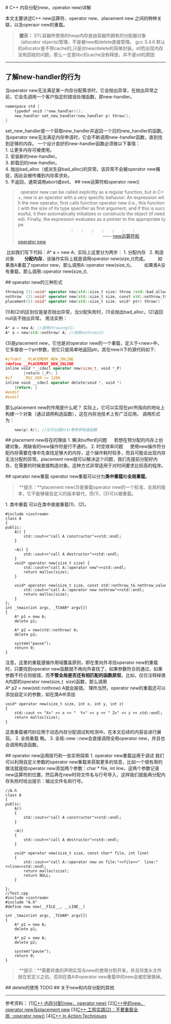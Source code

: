 
# C++ 内存分配(new，operator new)详解


本文主要讲述C++ new运算符、operator new、placement new 之间的种种关联，以及operaor new的重载。
> **提示：** STL容器所使用的heap内存是由容器所拥有的分配器对象（allocator objects)管理，不是被new和delete直接管理。
gcc 3.4.6 默认的allocator是不带cache的,只是对new/delete的简单封装。stl而出现内存没有回收的问题，那么一定是libc的cache没有释放，并不是stl的原因

-------------------

## 了解new-handler的行为

当operator new无法满足某一内存分配需求时，它会抛出异常，在抛出异常之前，它会先调用一个客户指定的错误处理函数，即new-handler。


```C++
namespace std {
    typedef void (*new_handler)();
    new_handler set_new_handler(new_handler p) throw();
}
```
set_new_handler是一个获取new_handler并返回一个旧的new_handler的函数。
当operator new无法满足内存申请时，它会不断调用new-handler函数，直到找到足够的内存。
一个设计良好的new-handler函数必须做以下事情：
<br />1. 让更多内存可被使用。
<br />2. 安装新的new-handler。
<br />3. 卸载旧的new-handler。
<br />4. 抛出bad_alloc（或派生自bad_alloc)的异常。该异常不会被operator new捕捉，因此会被传播到内存索求处。
<br />5. 不返回，通常调用abort或exit。
## new运算符和operator new()

>  operator new can be called explicitly as a regular function, but in C++, new is an operator with a very specific behavior: An expression with the new operator, first calls function operator new (i.e., this function) with the size of its type specifier as first argument, and if this is successful, it then automatically initializes or constructs the object (if needed). Finally, the expression evaluates as a pointer to the appropriate type. 
&emsp;&emsp;&emsp;&emsp;&emsp;&emsp;&emsp;&emsp;&emsp;&emsp;&emsp;&emsp;;&emsp;&emsp;;&emsp;&emsp;;&emsp;&emsp;;&emsp;&emsp;;&emsp;&emsp;;&emsp;&emsp;;&emsp;&emsp;&emsp;&emsp;&emsp;&emsp;&emsp;&emsp;&emsp;&emsp;&emsp;&emsp;&emsp;&emsp;&emsp;&emsp;&emsp;&emsp;&emsp;&emsp;&emsp;&emsp;&emsp;&emsp;&emsp;&emsp;—— [new运算符和operator new](https://www.cplusplus.com)

 比如我们写下代码：A* a = new A;
 实际上这里分为两步： 1. 分配内存   2. 构造对象
&emsp;&emsp;**分配内存**，该操作实际上就是调用operator new(size_t)完成。
&emsp;&emsp;如果类A重载了operator new，那么调用A::operator new(size_t)。
&emsp;&emsp;如果类A没有重载，那么调用::operator new(size_t).

## operator new的三种形式
```cpp
throwing (1):void* operator new(std::size_t size) throw (std::bad_alloc);
nothrow  (2):void* operator new(std::size_t size, const std::nothrow_t& nothorw_value) throw();
placement(3):void* operator new(std::size_t size, void* ptr) throw()
```


(1)和(2)的区别仅是是否抛出异常，当分配失败时，(1)会抛出bad_alloc，(2)返回null且不抛出异常。
用法实例：
``` C++
A* a = new A; //调用throwing(1)
A* a = new(std::nothrow) A; //调用nothrow(2)
```
(3)是placement new，它也是对operator new的一个重载，定义于&lt;new>中，它多接收一个prt参数，但它只是简单地返回ptr。其在new.h下的源代码如下:
``` C++
#ifndef __PLACEMENT_NEW_INLINE
#define __PLACEMENT_NEW_INLINE
inline void *__cdecl operator new(size_t, void *_P)
        {return (_P); }
#if     _MSC_VER >= 1200
inline void __cdecl operator delete(void *, void *)
    {return; }
#endif
#endif
```
那么placement new的作用是什么呢？
实际上，它可以实现在ptr所指向的地址上构建一个对象（通过调用构造函数），这在内存池技术上有广泛应用。
调用形式为：
``` C++
    new(p) A(); //也可以是A(4)等带参构造函数
```

## placement new存在的理由
1. 解决buffer的问题
&emsp; 若想在预分配的内存上创建对象，用缺省的new操作符是行不通的。
2. 时空效率问题
&emsp; 使用new操作符分配内存需要在堆中先查找足够大的内存，这个操作耗时较多，而且可能会出现内存无法分配的异常。placement new就可以解决这个问题，我们先提前分配好内存，在需要的时候直接构造对象。这种方式非常适用于对时间要求比较高的程序。

## operator new重载
operator new重载可以分为**类中重载**和**全局重载**。

> **提示：**placement new(3)是重载operator new的一个标准、全局的版本，它不能够被自定义的版本替代，而(1)、(2)可以被重载。

1. 类中重载
可以在类中直接重载(1)、(2)。
```
#include <iostream>
class A
{
public:
    A() {
        std::cout<<"call A constructor"<<std::endl;
    }

    ~A() {
        std::cout<<"call A destructor"<<std::endl;
    }
    void* operator new(size_t size) {
        std::cout<<"call A::operator new"<<std::endl;
        return malloc(size);
    }

    void* operator new(size_t size, const std::nothrow_t& nothrow_value) {
        std::cout<<"call A::operator new nothrow"<<std::endl;
        return malloc(size);
    }
};
int _tmain(int argc, _TCHAR* argv[])
{
    A* p1 = new A;
    delete p1;

    A* p2 = new(std::nothrow) A;
    delete p2;

    system("pause");
    return 0;
}
```

注意，这里的重载遵循作用域覆盖原则，即在里向外寻找operator new的重载时，只要找到operator new函数就不再向外查找了，如果参数符合则通过，如果参数不符合则报错，而**不管全局是否还有相匹配的函数原型**。比如，仅仅注释掉类A内部的operator new(size_t  size)函数，那么调用A* p2 = new(std::nothrow) A就会报错。
理所当然，operator new的重载还可以添加自定义的参数，如在类A中添加
``` 
void* operator new(size_t size, int x, int y, int z)
{
    std::cout << "X=" << x << "  Y=" << y << " Z=" << z << std::endl;
    return malloc(size);
}
```
这类重载被巧妙应用于动态内存分配调试和检测中。在本文后续的内容会进行展现。
2. 全局重载
略。
3. 全局::new
::new会直接调用全局operator new，并且也会调用构造函数。

## operator new运用技巧和一些实例探索
1. operator new重载运用于调试
我们可以利用自定义参数的operator new重载来获取更多的信息，比如一个很有用的做法就是给operator new添加两个参数：char * file, int line，这两个参数记录new运算符的位置，然后再在new时将文件名与行号导入，这样我们就能再分配内存失败时给出提示：输出文件名和行号。

```
//A.h
class A
{
public:
    A()
    {
        std::cout<<"call A constructor"<<std::endl;
    }

    ~A()
    {
        std::cout<<"call A destructor"<<std::endl;
    }

    void* operator new(size_t size, const char* file, int line)
    {
        std::cout<<"call A::operator new on file:"<<file<<"  line:"<<line<<std::endl;
        return malloc(size);
        return NULL;
    }

};
//Test.cpp
#include <iostream>
#include "A.h"
#define new new(__FILE__, __LINE__)

int _tmain(int argc, _TCHAR* argv[])
{
    A* p1 = new A;
    delete p1;

    A* p2 = new A;
    delete p2;

    system("pause");
    return 0;
}
```

> **提示：**需要将类的声明实现与new的使用分割开来，并且将类头文件放在宏定义之前。否则在类A中operator new重载中的new会被宏替换掉。

## delete的使用
TODO
## 关于new和内存分配的其他

---------
参考资料：
[1][C++ 内存分配(new，operator new)](http://blog.csdn.net/wudaijun/article/details/9273339 )
[2][C++中的new、operator new与placement new](http://www.cnblogs.com/luxiaoxun/archive/2012/08/10/2631812.html)
[3][C++ 工程实践(2)：不要重载全局 ::operator new()](http://blog.csdn.net/solstice/article/details/6198937)
[4][C++ In Action:Techniques](http://www.relisoft.com/book/tech/9new.html)

